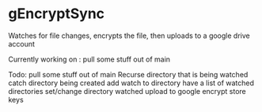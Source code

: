 # gEncryptSync
Watches for file changes, encrypts the file, then uploads to a google drive account

Currently working on :
pull some stuff out of main

Todo:
    pull some stuff out of main
    Recurse directory that is being watched
        catch directory being created
        add watch to directory
            have a list of watched directories
    set/change directory watched
    upload to google
    encrypt
    store keys
